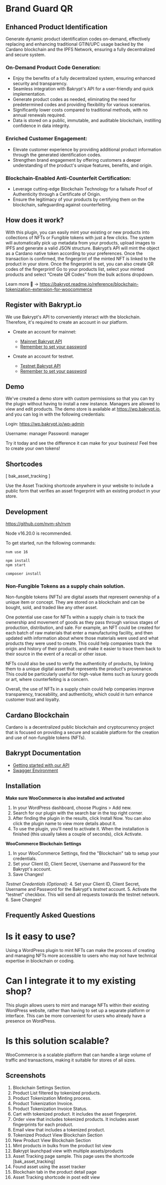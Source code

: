 # Brand Guard QR

## Enhanced Product Identification
Generate dynamic product identification codes on-demand, effectively replacing and enhancing traditional GTIN/UPC usage backed by the Cardano blockchain and the IPFS Network, ensuring a fully decentralized and secure system.

### On-Demand Product Code Generation:
- Enjoy the benefits of a fully decentralized system, ensuring enhanced security and transparency.
- Seamless integration with Bakrypt's API for a user-friendly and quick implementation.
- Generate product codes as needed, eliminating the need for predetermined codes and providing flexibility for various scenarios.
- Significantly lower costs compared to traditional methods, with no annual renewals required.
- Data is stored on a public, immutable, and auditable blockchain, instilling confidence in data integrity.

### Enriched Customer Engagement:
- Elevate customer experience by providing additional product information through the generated identification codes.
- Strengthen brand engagement by offering customers a deeper understanding of the product's unique features, benefits, and origin.

### Blockchain-Enabled Anti-Counterfeit Certification:
- Leverage cutting-edge Blockchain Technology for a failsafe Proof of Authenticity through a Certificate of Origin.
- Ensure the legitimacy of your products by certifying them on the blockchain, safeguarding against counterfeiting.

## How does it work? 
With this plugin, you can easily mint your existing or new products into collections of NFTs or Fungible tokens with just a few clicks. The system will automatically pick up metadata from your products, upload images to IPFS and generate a valid JSON structure. Bakrypt’s API will mint the object as a Cardano native token according to your preferences. Once the transaction is confirmed, the fingerprint of the minted NFT is linked to the product in your store. Once the fingerprint is set, you can also create QR codes of the fingerprint! Go to your products list, select your minted products and select “Create QR Codes” from the bulk actions dropdown.

Learn more 🚀 -> https://bakrypt.readme.io/reference/blockchain-tokenization-extension-for-woocommerce

## Register with Bakrypt.io

We use Bakrypt's API to conveniently interact with the blockchain. Therefore, it's required to create an account in our platform.

- Create an account for mainnet:
    - [Mainnet Bakrypt API](https://bakrypt.io/account/login/)
    - [Remember to set your password](https://bakrypt.io/account/password_reset/)

- Create an account for testnet.
    - [Testnet Bakrypt API](https://testnet.bakrypt.io/account/login/)
    - [Remember to set your password](https://testnet.bakrypt.io/account/password_reset/)

## Demo

We've created a demo store with custom permissions so that you can try the plugin without having to install a new instance. Managers are allowed to view and edit products. The demo store is available at https://wp.bakrypt.io, and you can log in with the following credentials:

Login:
https://wp.bakrypt.io/wp-admin

Username: manager
Password: manager

Try it today and see the difference it can make for your business! Feel free to create your own tokens!

## Shortcodes

[ bak_asset_tracking ]

Use the Asset Tracking shortcode anywhere in your website to include a public form that verifies an asset fingerprint with an existing product in your store.

## Development

https://github.com/nvm-sh/nvm

Node v16.20.0 is recommended.

To get started, run the following commands:

```text
nvm use 16

npm install
npm start

composer install
```

### Non-Fungible Tokens as a supply chain solution.

Non-fungible tokens (NFTs) are digital assets that represent ownership of a unique item or concept. They are stored on a blockchain and can be bought, sold, and traded like any other asset.

One potential use case for NFTs within a supply chain is to track the ownership and movement of goods as they pass through various stages of production, distribution, and sale. For example, an NFT could be created for each batch of raw materials that enter a manufacturing facility, and then updated with information about where those materials were used and what products they were used to create. This could help companies track the origin and history of their products, and make it easier to trace them back to their source in the event of a recall or other issue.

NFTs could also be used to verify the authenticity of products, by linking them to a unique digital asset that represents the product's provenance. This could be particularly useful for high-value items such as luxury goods or art, where counterfeiting is a concern.

Overall, the use of NFTs in a supply chain could help companies improve transparency, traceability, and authenticity, which could in turn enhance customer trust and loyalty.

## Cardano Blockchain

Cardano is a decentralized public blockchain and cryptocurrency project that is focused on providing a secure and scalable platform for the creation and use of non-fungible tokens (NFTs).

## Bakrypt Documentation
- [Getting started with our API](https://bakrypt.readme.io/reference/getting-started-with-your-api)
- [Swagger Environment](https://bakrypt.io/docs/)

## Installation

**Make sure WooCommerce is also installed and activated**

1. In your WordPress dashboard, choose Plugins > Add new.
2. Search for our plugin with the search bar in the top right corner.
3. After finding the plugin in the results, click Install Now. You can also click the plugin name to view more details about it.
4. To use the plugin, you'll need to activate it. When the installation is finished (this usually takes a couple of seconds), click Activate.

**WooCommerce Blockchain Settings**

1. In your WooCommerce Settings, find the "Blockchain" tab to setup your credentials.
2. Set your Client ID, Client Secret, Username and Password for the Bakrypt's account.
3. Save Changes!

_Testnet Credentials (Optional):_ 4. Set your Client ID, Client Secret, Username and Password for the Bakrypt's _testnet_ account. 5. Activate the "testnet" checkbox. This will send all requests towards the testnet network. 6. Save Changes!

## Frequently Asked Questions

# Is it easy to use?

Using a WordPress plugin to mint NFTs can make the process of creating and managing NFTs more accessible to users who may not have technical expertise in blockchain or coding.

# Can I integrate it to my existing shop?

This plugin allows users to mint and manage NFTs within their existing WordPress website, rather than having to set up a separate platform or interface. This can be more convenient for users who already have a presence on WordPress.

# Is this solution scalable?

WooCommerce is a scalable platform that can handle a large volume of traffic and transactions, making it suitable for stores of all sizes.

## Screenshots

1. Blockchain Settings Section.
2. Product List filtered by tokenized products.
3. Product Tokenization Minting process.
4. Product Tokenization Invoice.
5. Product Tokenization Invoice Status.
6. Cart with tokenized product. It includes the asset fingerprint.
7. Order view that includes tokenized products. It includes asset fingerprints for each product.
8. Email view that includes a tokenized product.
9. Tokenized Product View Blockchain Section
10. New Product View Blockchain Section
11. Mint products in bulks from the product list view
12. Bakrypt launchpad view with multiple assets/products
13. Asset Tracking page sample. This page uses the shortcode [bak_asset_tracking]
14. Found asset using the asset tracker
15. Blockchain tab in the product detail page
16. Asset Tracking shortcode in post edit view

